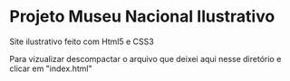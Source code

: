 # Projeto Museu Nacional Ilustrativo
Site ilustrativo feito com Html5 e CSS3

Para vizualizar descompactar o arquivo que deixei aqui nesse diretório e clicar em "index.html"
